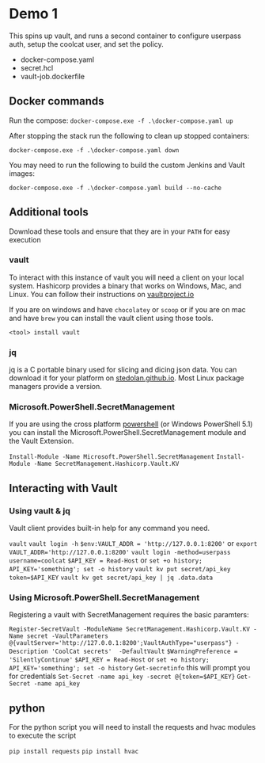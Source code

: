 # Demo 1

This spins up vault, and runs a second container to configure userpass auth, setup the coolcat user, and set the policy.

- docker-compose.yaml
- secret.hcl
- vault-job.dockerfile

## Docker commands

Run the compose:
`docker-compose.exe -f .\docker-compose.yaml up`

After stopping the stack run the following to clean up stopped containers:

`docker-compose.exe -f .\docker-compose.yaml down`

You may need to run the following to build the custom Jenkins and Vault images:

`docker-compose.exe -f .\docker-compose.yaml build --no-cache`

## Additional tools

Download these tools and ensure that they are in your `PATH` for easy execution

### vault

To interact with this instance of vault you will need a client on your local system. Hashicorp provides a binary that works on Windows, Mac, and Linux.
You can follow their instructions on [vaultproject.io](https://www.vaultproject.io/docs/install)

If you are on windows and have `chocolatey` or `scoop` or if you are on mac and have `brew` you can install the vault client using those tools.

`<tool> install vault`

### jq

jq is a C portable binary used for slicing and dicing json data. You can download it for your platform on [stedolan.github.io](https://stedolan.github.io/jq/download/). Most Linux package managers provide a version.

### Microsoft.PowerShell.SecretManagement

If you are using the cross platform [powershell](https://github.com/powershell/powershell) (or Windows PowerShell 5.1) you can install the Microsoft.PowerShell.SecretManagement module and the Vault Extension.

`Install-Module -Name Microsoft.PowerShell.SecretManagement`
`Install-Module -Name SecretManagement.Hashicorp.Vault.KV`

## Interacting with Vault

### Using vault & jq

Vault client provides built-in help for any command you need.

`vault`
`vault login -h`
`$env:VAULT_ADDR = 'http://127.0.0.1:8200'` or `export VAULT_ADDR='http://127.0.0.1:8200'`
`vault login -method=userpass username=coolcat`
`$API_KEY = Read-Host` or `set +o history; API_KEY='something'; set -o history`
`vault kv put secret/api_key token=$API_KEY`
`vault kv get secret/api_key | jq .data.data`

### Using Microsoft.PowerShell.SecretManagement

Registering a vault with SecretManagement requires the basic paramters:

`Register-SecretVault -ModuleName SecretManagement.Hashicorp.Vault.KV -Name secret -VaultParameters @{vaultServer='http://127.0.0.1:8200';VaultAuthType="userpass"} -Description 'CoolCat secrets'  -DefaultVault`
`$WarningPreference = 'SilentlyContinue'`
`$API_KEY = Read-Host` or `set +o history; API_KEY='something'; set -o history`
`Get-secretinfo` this will prompt you for credentials
`Set-Secret -name api_key -secret @{token=$API_KEY}`
`Get-Secret -name api_key`

## python

For the python script you will need to install the requests and hvac modules to execute the script

`pip install requests`
`pip install hvac`
